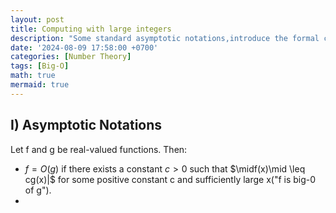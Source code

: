 ```yaml
---
layout: post
title: Computing with large integers
description: "Some standard asymptotic notations,introduce the formal computational model, and discuss the complexity of some basic algorithms."
date: '2024-08-09 17:58:00 +0700'
categories: [Number Theory]
tags: [Big-O]
math: true
mermaid: true
---
```


## I) Asymptotic Notations ##

Let f and g be real-valued functions. Then:
- $f = O(g)$ if there exists a constant $c > 0$ such that $\midf(x)\mid \leq cg(x)|$ for some positive constant c and sufficiently large x("f is big-0 of g").
-
